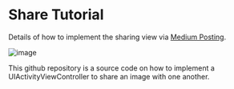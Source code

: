 # Share Tutorial
Details of how to implement the sharing view via [Medium Posting](https://derekhskim.medium.com/sharing-images-with-uiactivityviewcontroller-uiactivityitemsource-21f4eb658ae4?source=friends_link&sk=3a3d747e50e8de9f8a5b4a5666c8fdc0).

![image](https://github.com/derekhskim/share-tutorial/assets/85812317/e1d75316-89b8-4a00-a40a-c0693ace3ef7)

This github repository is a source code on how to implement a UIActivityViewController to share an image with one another. 
